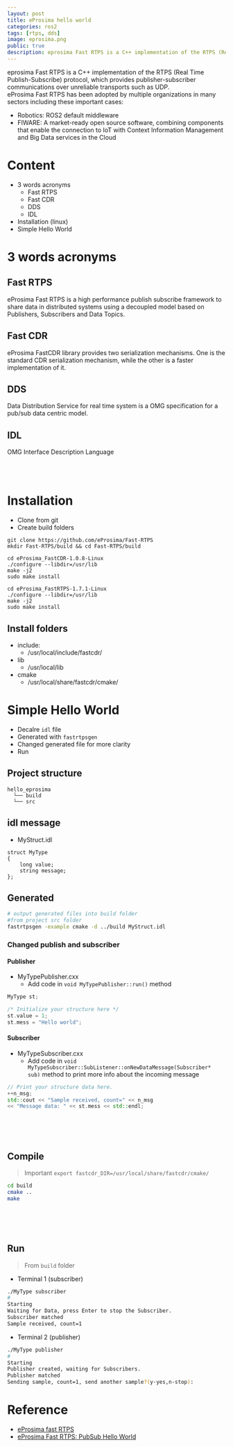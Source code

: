 ```yaml
---
layout: post
title: eProsima hello world
categories: ros2
tags: [rtps, dds]
image: eprosima.png
public: true
description: eprosima Fast RTPS is a C++ implementation of the RTPS (Real Time Publish-Subscribe) protocol, which provides publisher-subscriber communications over unreliable transports such as UDP
---
```

eprosima Fast RTPS is a C++ implementation of the RTPS (Real Time Publish-Subscribe) protocol, which provides publisher-subscriber communications over unreliable transports such as UDP.  
eProsima Fast RTPS has been adopted by multiple organizations in many sectors including these important cases:
- Robotics: ROS2 default middleware
- FIWARE: A market-ready open source software, combining components that enable the connection to IoT with Context Information Management and Big Data services in the Cloud

# Content
- 3 words acronyms
  - Fast RTPS
  - Fast CDR
  - DDS
  - IDL
- Installation (linux)
- Simple Hello World

# 3 words acronyms
## Fast RTPS
eProsima Fast RTPS is a high performance publish subscribe framework to share data in distributed systems using a decoupled model based on Publishers, Subscribers and Data Topics.

## Fast CDR
eProsima FastCDR library provides two serialization mechanisms. One is the standard CDR serialization mechanism, while the other is a faster implementation of it. 

## DDS
Data Distribution Service for real time system is a OMG specification for a pub/sub data centric model.

## IDL
OMG Interface Description Language

&nbsp;  
&nbsp;  
# Installation
- Clone from git
- Create build folders


```
git clone https://github.com/eProsima/Fast-RTPS
mkdir Fast-RTPS/build && cd Fast-RTPS/build

cd eProsima_FastCDR-1.0.8-Linux 
./configure --libdir=/usr/lib 
make -j2 
sudo make install

cd eProsima_FastRTPS-1.7.1-Linux 
./configure --libdir=/usr/lib 
make -j2 
sudo make install
```

## Install folders
- include:
    - /usr/local/include/fastcdr/
- lib
    - /usr/local/lib
- cmake
    -  /usr/local/share/fastcdr/cmake/


# Simple Hello World
- Decalre `idl` file
- Generated with `fastrtpsgen`
- Changed generated file for more clarity
- Run

## Project structure

```
hello_eprosima
  └── build
  └── src
```

## idl message

- MyStruct.idl
```
struct MyType
{
    long value;
    string message;
};
```
 
## Generated

```bash
# output generated files into build folder
#from project src folder
fastrtpsgen -example cmake -d ../build MyStruct.idl
```
### Changed publish and subscriber
#### Publisher
- MyTypePublisher.cxx
  - Add code in `void MyTypePublisher::run()` method
  
```cpp
MyType st;

/* Initialize your structure here */
st.value = 1;
st.mess = "Hello world";
```

#### Subscriber
- MyTypeSubscriber.cxx
  - Add code in `void MyTypeSubscriber::SubListener::onNewDataMessage(Subscriber* sub)` method to print more info about the incoming message

```cpp
// Print your structure data here.
++n_msg;
std::cout << "Sample received, count=" << n_msg 
<< "Message data: " << st.mess << std::endl;
```

&nbsp;  
&nbsp;  
&nbsp;  
## Compile
> Important 
> `export fastcdr_DIR=/usr/local/share/fastcdr/cmake/`

```bash
cd build
cmake ..
make
```

&nbsp;  
&nbsp;  
&nbsp;  

## Run
> From `build` folder


- Terminal 1 (subscriber)

```bash
./MyType subscriber
#
Starting 
Waiting for Data, press Enter to stop the Subscriber. 
Subscriber matched
Sample received, count=1
```

- Terminal 2 (publisher)

```bash
./MyType publisher
#
Starting 
Publisher created, waiting for Subscribers.
Publisher matched
Sending sample, count=1, send another sample?(y-yes,n-stop):
```

# Reference
- [eProsima fast RTPS](https://eprosima-fast-rtps.readthedocs.io/en/1.3.1/introduction.html)
- [eProsima Fast RTPS: PubSub Hello World](https://www.youtube.com/watch?v=JW9yWhekpW4)